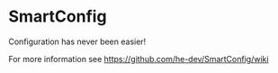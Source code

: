 # SmartConfig
Configuration has never been easier!

For more information see https://github.com/he-dev/SmartConfig/wiki
